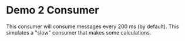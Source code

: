 ﻿# Demo 2 Consumer
This consumer will consume messages every 200 ms (by default). This simulates a "slow" consumer that makes some calculations.